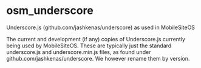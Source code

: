 osm_underscore
==============

Underscore.js (github.com/jashkenas/underscore) as used in MobileSiteOS

The current and development (if any) copies of Underscore.js currently being used by MobileSiteOS. These are typically just the standard underscore.js and underscore.min.js files, as found under github.com/jashkenas/underscore. We however rename them by version.
